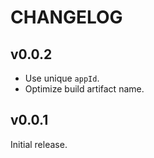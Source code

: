 # CHANGELOG

## v0.0.2

- Use unique `appId`.
- Optimize build artifact name.

## v0.0.1

Initial release.
